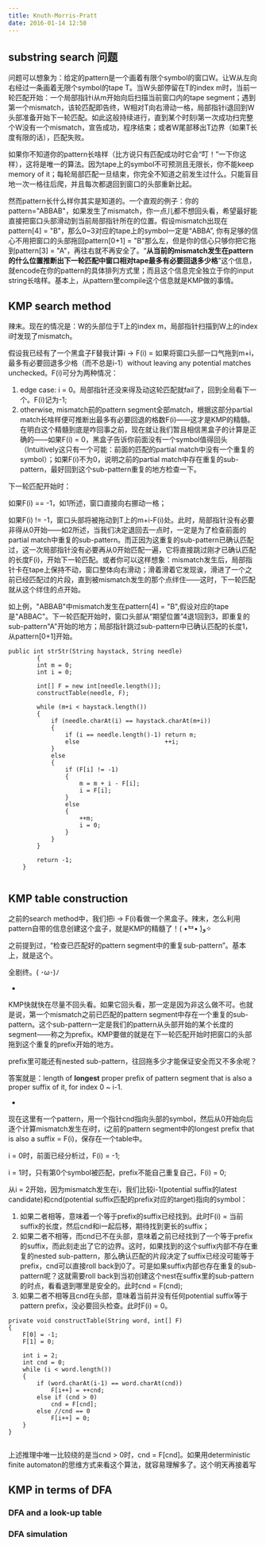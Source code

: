 ```yaml
---
title: Knuth-Morris-Pratt
date: 2016-01-14 12:58
---
```


## substring search 问题

问题可以想象为：给定的pattern是一个画着有限个symbol的窗口W。让W从左向右经过一条画着无限个symbol的tape T。当W头部停留在T的index m时，当前一轮匹配开始：一个局部指针i从m开始向后扫描当前窗口内的tape segment；遇到第一个mismatch，该轮匹配即告终，W相对T向右滑动一格，局部指针i退回到W头部准备开始下一轮匹配。如此这般持续进行，直到某个时刻i第一次成功扫完整个W没有一个mismatch，宣告成功，程序结束；或者W尾部移出T边界（如果T长度有限的话），匹配失败。

如果你不知道你的pattern长啥样（比方说只有匹配成功时它会“叮！”一下你这样），这将是唯一的算法。因为tape上的symbol不可预测且无限长，你不能keep memory of it；每轮局部匹配一旦结束，你完全不知道之前发生过什么。只能盲目地一次一格往后爬，并且每次都退回到窗口的头部重新比起。

然而pattern长什么样你其实是知道的。一个直观的例子：你的pattern="ABBAB"，如果发生了mismatch，你一点儿都不想回头看，希望最好能直接把窗口头部滑动到当前局部指针所在的位置。假设mismatch出现在pattern[4] = "B"，那么0~3对应的tape上的symbol一定是“ABBA”, 你有足够的信心不用把窗口的头部拖回pattern[0+1] = "B"那么左，但是你的信心只够你把它拖到pattern[3] = "A"，再往右就不再安全了。“<b>从当前的mismatch发生在pattern的什么位置推断出下一轮匹配中窗口相对tape最多有必要回退多少格</b>”这个信息，就encode在你的pattern的具体排列方式里；而且这个信息完全独立于你的input string长啥样。基本上，从pattern里compile这个信息就是KMP做的事情。

## KMP search method

辣末。现在的情况是：W的头部位于T上的index m，局部指针扫描到W上的index i时发现了mismatch。

假设我已经有了一个黑盒子F替我计算i -> F(i) = 如果将窗口头部一口气拖到m+i，最多有必要回退多少格（而不总是i-1）without leaving any potential matches unchecked。F(i)可分为两种情况：

1. edge case: i = 0。局部指针还没来得及动这轮匹配就fail了，回到全局看下一个。F(i)记为-1;
2. otherwise, mismatch前的pattern segment全部match，根据这部分partial match长啥样便可推断出最多有必要回退的格数F(i)——这才是KMP的精髓。在明白这个精髓到底是咋回事之前，现在就让我们暂且相信黑盒子的计算是正确的——如果F(i) = 0，黑盒子告诉你前面没有一个symbol值得回头（Intuitively这只有一个可能：前面的匹配的partial match中没有一个重复的symbol）；如果F(i)不为0，说明之前的partial match中存在重复的sub-pattern，最好回到这个sub-pattern重复的地方检查一下。

下一轮匹配开始时：

如果F(i) == -1，如1所述，窗口直接向右挪动一格；

如果F(i) != -1，窗口头部将被拖动到T上的m+i-F(i)处。此时，局部指针没有必要非得从0开始——如2所述，当我们决定退回去一点时，一定是为了检查前面的partial match中重复的sub-pattern。而正因为这重复的sub-pattern已确认匹配过，这一次局部指针没有必要再从0开始匹配一遍，它将直接跳过刚才已确认匹配的长度F(i)，开始下一轮匹配。或者你可以这样想象：mismatch发生后，局部指针卡在tape上保持不动，窗口整体向右滑动；滑着滑着它发现诶，滑进了一个之前已经匹配过的片段，直到被mismatch发生的那个点绊住——这时，下一轮匹配就从这个绊住的点开始。

如上例，"ABBAB"中mismatch发生在pattern[4] = "B",假设对应的tape是"ABBAC"。下一轮匹配开始时，窗口头部从“期望位置”4退1回到3，即重复的sub-pattern"A"开始的地方；局部指针跳过sub-pattern中已确认匹配的长度1，从pattern[0+1]开始。


```
public int strStr(String haystack, String needle) 
        {  
        int m = 0;
        int i = 0;
                
        int[] F = new int[needle.length()];
        constructTable(needle, F);
        
        while (m+i < haystack.length())
        {
            if (needle.charAt(i) == haystack.charAt(m+i))
            {
                if (i == needle.length()-1) return m;
                else                        ++i;
            }
            else
            {
                if (F[i] != -1)
                {
                    m = m + i - F[i];
                    i = F[i];
                }
                else
                {
                    ++m;
                    i = 0;
                }
            }
        }
               
        return -1;
    }
    
```

## KMP table construction

之前的search method中，我们把i -> F(i)看做一个黑盒子。辣末，怎么利用pattern自带的信息创建这个盒子，就是KMP的精髓了！( •̀ᄇ• ́)ﻭ✧

之前提到过，“检查已匹配好的pattern segment中的重复sub-pattern”。基本上，就是这个。

全剧终。( ･ω･)ﾉ

-

KMP快就快在尽量不回头看。如果它回头看，那一定是因为非这么做不可。也就是说，第一个mismatch之前已匹配的pattern segment中存在一个重复的sub-pattern。这个sub-pattern一定是我们的pattern从头部开始的某个长度的segment——称之为prefix。KMP要做的就是在下一轮匹配开始时把窗口的头部拖到这个重复的prefix开始的地方。

prefix里可能还有nested sub-pattern，往回拖多少才能保证安全而又不多余呢？

答案就是：length of <b>longest</b> proper prefix of pattern segment that is also a proper suffix of it, for index 0 ~ i-1.

-

现在这里有一个pattern，用一个指针cnd指向头部的symbol，然后从0开始向后逐个计算mismatch发生在i时，i之前的pattern segment中的longest prefix that is also a suffix = F(i)，保存在一个table中。

i = 0时，前面已经分析过，F(i) = -1;

i = 1时，只有第0个symbol被匹配，prefix不能自己重复自己，F(i) = 0; 

从i = 2开始，因为mismatch发生在i，我们比较i-1(potential suffix的latest candidate)和cnd(potential suffix匹配的prefix对应的target)指向的symbol：

1. 如果二者相等，意味着一个等于prefix的suffix已经找到。此时F(i) = 当前suffix的长度，然后cnd和i一起后移，期待找到更长的suffix；
2. 如果二者不相等，而cnd已不在头部，意味着之前已经找到了一个等于prefix的suffix，而此刻走出了它的边界。这时，如果找到的这个suffix内部不存在重复的nested sub-pattern，那么确认匹配的片段决定了suffix已经没可能等于prefix，cnd可以直接roll back到0了。可是如果suffix内部也存在重复的sub-pattern呢？这就需要roll back到当初创建这个nest在suffix里的sub-pattern的时点，看看退到哪里是安全的。此时cnd = F(cnd);
3. 如果二者不相等且cnd在头部，意味着当前并没有任何potential suffix等于pattern prefix，没必要回头检查。此时F(i) = 0。

```
private void constructTable(String word, int[] F)
{
    F[0] = -1;
    F[1] = 0;
    
    int i = 2;
    int cnd = 0;    
    while (i < word.length())
    {
        if (word.charAt(i-1) == word.charAt(cnd))
            F[i++] = ++cnd;
        else if (cnd > 0)
            cnd = F[cnd];
        else //cnd == 0
            F[i++] = 0;
    }
}
    
```
上述推理中唯一比较绕的是当cnd > 0时，cnd = F[cnd]。如果用deterministic finite automaton的思维方式来看这个算法，就容易理解多了。这个明天再接着写

## KMP in terms of DFA

### DFA and a look-up table

### DFA simulation


    









